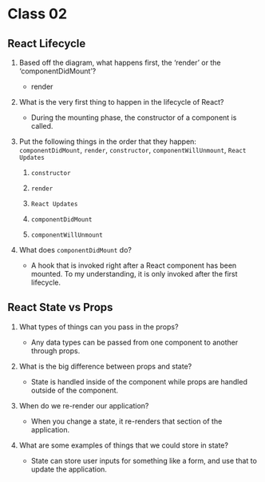 # Class 02

## React Lifecycle

1. Based off the diagram, what happens first, the ‘render’ or the ‘componentDidMount’?

   - render

2. What is the very first thing to happen in the lifecycle of React?

   - During the mounting phase, the constructor of a component is called.

3. Put the following things in the order that they happen: `componentDidMount`, `render`, `constructor`, `componentWillUnmount`, `React Updates`

   1. `constructor`

   2. `render`

   3. `React Updates`

   4. `componentDidMount`

   5. `componentWillUnmount`

4. What does `componentDidMount` do?

   - A hook that is invoked right after a React component has been mounted. To my understanding, it is only invoked after the first lifecycle.

## React State vs Props

1. What types of things can you pass in the props?

   - Any data types can be passed from one component to another through props.

2. What is the big difference between props and state?

   - State is handled inside of the component while props are handled outside of the component.

3. When do we re-render our application?

   - When you change a state, it re-renders that section of the application.

4. What are some examples of things that we could store in state?

   - State can store user inputs for something like a form, and use that to update the application.
